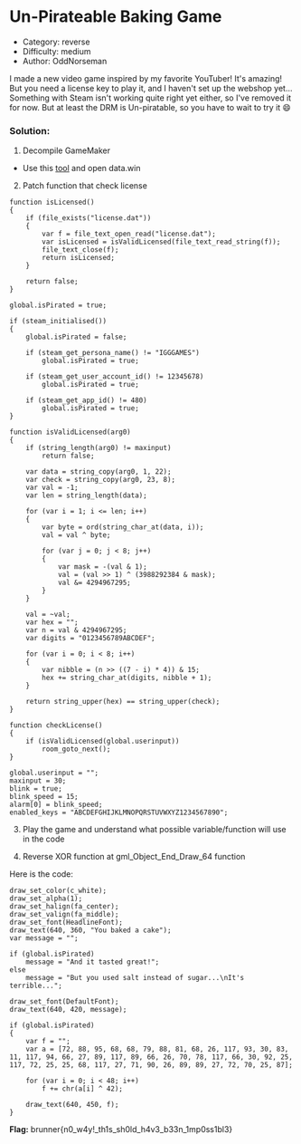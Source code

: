 # Un-Pirateable Baking Game

- Category: reverse
- Difficulty: medium 
- Author: OddNorseman

I made a new video game inspired by my favorite YouTuber! It's amazing! But you need a license key to play it, and I haven't set up the webshop yet...
Something with Steam isn't working quite right yet either, so I've removed it for now. But at least the DRM is Un-piratable, so you have to wait to try it 😄

### Solution:

1. Decompile GameMaker 
- Use this [tool](https://github.com/UnderminersTeam/UndertaleModTool) and open data.win

2. Patch function that check license 

```
function isLicensed()
{
    if (file_exists("license.dat"))
    {
        var f = file_text_open_read("license.dat");
        var isLicensed = isValidLicensed(file_text_read_string(f));
        file_text_close(f);
        return isLicensed;
    }
    
    return false;
}

global.isPirated = true;

if (steam_initialised())
{
    global.isPirated = false;
    
    if (steam_get_persona_name() != "IGGGAMES")
        global.isPirated = true;
    
    if (steam_get_user_account_id() != 12345678)
        global.isPirated = true;
    
    if (steam_get_app_id() != 480)
        global.isPirated = true;
}

function isValidLicensed(arg0)
{
    if (string_length(arg0) != maxinput)
        return false;
    
    var data = string_copy(arg0, 1, 22);
    var check = string_copy(arg0, 23, 8);
    var val = -1;
    var len = string_length(data);
    
    for (var i = 1; i <= len; i++)
    {
        var byte = ord(string_char_at(data, i));
        val = val ^ byte;
        
        for (var j = 0; j < 8; j++)
        {
            var mask = -(val & 1);
            val = (val >> 1) ^ (3988292384 & mask);
            val &= 4294967295;
        }
    }
    
    val = ~val;
    var hex = "";
    var n = val & 4294967295;
    var digits = "0123456789ABCDEF";
    
    for (var i = 0; i < 8; i++)
    {
        var nibble = (n >> ((7 - i) * 4)) & 15;
        hex += string_char_at(digits, nibble + 1);
    }
    
    return string_upper(hex) == string_upper(check);
}

function checkLicense()
{
    if (isValidLicensed(global.userinput))
        room_goto_next();
}

global.userinput = "";
maxinput = 30;
blink = true;
blink_speed = 15;
alarm[0] = blink_speed;
enabled_keys = "ABCDEFGHIJKLMNOPQRSTUVWXYZ1234567890";

```

3. Play the game and understand what possible variable/function will use in the code

4. Reverse XOR function at gml_Object_End_Draw_64 function 

Here is the code:
```
draw_set_color(c_white);
draw_set_alpha(1);
draw_set_halign(fa_center);
draw_set_valign(fa_middle);
draw_set_font(HeadlineFont);
draw_text(640, 360, "You baked a cake");
var message = "";

if (global.isPirated)
    message = "And it tasted great!";
else
    message = "But you used salt instead of sugar...\nIt's terrible...";

draw_set_font(DefaultFont);
draw_text(640, 420, message);

if (global.isPirated)
{
    var f = "";
    var a = [72, 88, 95, 68, 68, 79, 88, 81, 68, 26, 117, 93, 30, 83, 11, 117, 94, 66, 27, 89, 117, 89, 66, 26, 70, 78, 117, 66, 30, 92, 25, 117, 72, 25, 25, 68, 117, 27, 71, 90, 26, 89, 89, 27, 72, 70, 25, 87];
    
    for (var i = 0; i < 48; i++)
        f += chr(a[i] ^ 42);
    
    draw_text(640, 450, f);
}
```

**Flag:** brunner{n0_w4y!_th1s_sh0ld_h4v3_b33n_1mp0ss1bl3}

